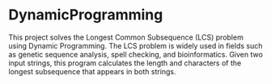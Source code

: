 # DynamicProgramming
This project solves the Longest Common Subsequence (LCS) problem using Dynamic Programming. The LCS problem is widely used in fields such as genetic sequence analysis, spell checking, and bioinformatics. Given two input strings, this program calculates the length and characters of the longest subsequence that appears in both strings.
